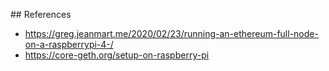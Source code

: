 

## References
- https://greg.jeanmart.me/2020/02/23/running-an-ethereum-full-node-on-a-raspberrypi-4-/
- https://core-geth.org/setup-on-raspberry-pi
